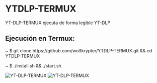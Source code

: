 # YTDLP-TERMUX
YT-DLP-TERMUX ejecuta de forma
legible YT-DLP

<h2>Ejecución en Termux:</h2>

<p>~ $ git clone https://github.com/wolfkrypter/YTDLP-TERMUX.git && cd YTDLP-TERMUX</p>
<p>~ $ ./install.sh && ./start.sh</p>

<img src="https://i.imgur.com/cyFlKjI.jpeg" alt="YT-DLP-TERMUX">

<img src="https://i.imgur.com/YSKR6TP.jpeg" alt="YT-DLP-TERMUX">
